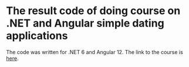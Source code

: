 # The result code of doing course on .NET and Angular simple dating applications

The code was written for .NET 6 and Angular 12. The link to the course is [here](https://www.udemy.com/course/build-an-app-with-aspnet-core-and-angular-from-scratch/).

